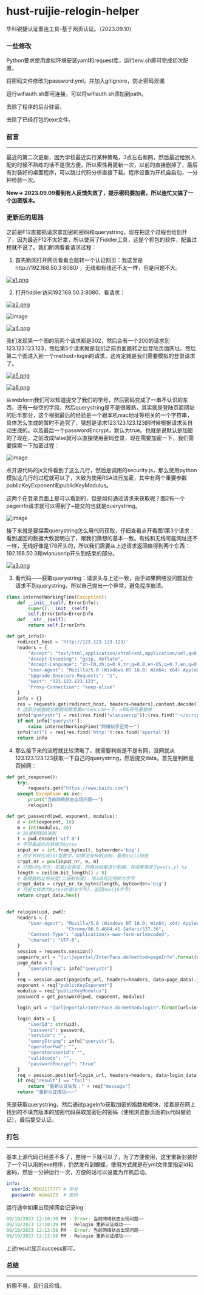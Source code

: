 # hust-ruijie-relogin-helper
华科锐捷认证重连工具-基于网页认证。（2023.09.10）


### 一些修改
Python要求使用虚拟环境安装yaml和request库，运行env.sh即可完成初次配置。

将密码文件修改为password.yml，并加入gitignore，防止密码泄漏

运行wifiauth.sh即可连接，可以将wifiauth.sh添加到path。

去除了程序的后台驻留。

去除了已经打包的exe文件。


### 前言

----

最近的第二次更新，因为学校最近实行某种策略，3点左右断网，然后最近给别人配的时候不熟练的话不是很方便，所以索性再更新一次，以前的直接删掉了，最后有封装好的桌面程序，可以跳过代码分析直接下载。程序设置为开机自启动，一分钟检验一次。<br>

**New-> 2023.09.09看到有人反馈失效了，提示密码要加密，所以连忙又搞了一个加密版本。**

### 更新后的思路

之前是F12直接抓请求拿加密的密码和querystring，现在把这个过程也给剖开了，因为最近F12不太好拿，所以使用了Fiddler工具，这是个抓包的软件，配置过程就不说了。我们断网看看请求过程：

1. 首先断网打开网页看看会跳转一个认证网页：我这里是http://192.168.50.3:8080/ ，无线和有线还不太一样，但是问题不大。

[![a1.png](https://www.z4a.net/images/2022/04/02/a1.png)](https://www.z4a.net/image/2HWPDN)

2. 打开fiddler访问192.168.50.3:8080，看请求：

[![a2.png](https://www.z4a.net/images/2022/04/02/a2.png)](https://www.z4a.net/image/2HWM4w)

![image](https://github.com/tomorrow505/hust-ruijie-relogin-helper/assets/32202634/30eb3c1a-db31-49fb-b87b-a1b7fc4af2d1)

[![a4.png](https://www.z4a.net/images/2022/04/03/a4.png)](https://www.z4a.net/image/2HuvyJ)

我们发现第一个图的前两个请求都是302，然后会有一个200的请求到123.123.123.123，然后第5个请求就是我们之前页面跳转之后登陆页面网址。然后第二个图进入到一个method=login的请求，这肯定就是我们需要模拟的登录请求了。

[![a5.png](https://www.z4a.net/images/2022/04/03/a5.png)](https://www.z4a.net/image/2HuGGK)

[![a6.png](https://www.z4a.net/images/2022/04/03/a6.png)](https://www.z4a.net/image/2HufKr)

从webform我们可以知道提交了我们的学号，然后密码变成了一串不认识的东西，还有一些空的字段。然后querystring是不是很眼熟，其实就是登陆页面网址的后半部分，这个根据最后的经验是一个跟本机mac地址等相关的一个字符串，具体怎么生成的暂时不追究了，猜想是请求123.123.123.123的时候根据请求头自动生成的。以及最后一个passwordEncrypt，默认为true。也就是说默认是加密的了现在，之前改成false就可以直接使用密码登录，现在需要加密一下，我们需要探索一下加密过程：

![image](https://github.com/tomorrow505/hust-ruijie-relogin-helper/assets/32202634/80b44ad2-2d0c-4a17-a8e3-0a3f2bc4b8d9)

点开源代码的js文件看到了这么几行，然后是调用的security.js，那么使用python模拟这几行的过程就可以了，大致为使用RSA进行加密，其中有两个重要参数publicKeyExponent和publicKeyModulus。

这两个在登录页面上是可以看到的，但是如何通过请求来获取呢？图2有一个pageinfo请求就可以得到了~提交的也就是querystring。

![image](https://github.com/tomorrow505/hust-ruijie-relogin-helper/assets/32202634/bf559b77-e8fd-4a0e-b5e4-ce95241f4aef)


接下来就是要探索querystring怎么用代码获取，仔细查看点开看图1第3个请求：看到返回的数据大致就明白了，跟我们猜想的基本一致。有线和无线可能网址还不一样，无线好像是178开头的，所以我们需要从上述请求返回值得到两个东西：192.168.50.3和wlanuserip开头到结束的部分。

[![a3.png](https://www.z4a.net/images/2022/04/02/a3.png)](https://www.z4a.net/image/2HWIOC)

3. 看代码——获取querystring：请求头与上述一致，由于如果网络没问题就会请求不到querystring，所以自己抛出一个异常，避免程序崩溃。

```python
class internetWorkingFine(Exception):
    def __init__(self, ErrorInfo):
        super().__init__(self)
        self.ErrorInfo=ErrorInfo
    def __str__(self):
        return self.ErrorInfo

def get_info():
    redirect_host = 'http://123.123.123.123/'
    headers = {
        "Accept": "text/html,application/xhtml+xml,application/xml;q=0.9,image/avif,image/webp,image/apng,*/*;q=0.8,application/signed-exchange;v=b3;q=0.9",
        "Accept-Encoding": "gzip, deflate",
        "Accept-Language": "zh-CN,zh;q=0.9,tr;q=0.8,en-US;q=0.7,en;q=0.6",
        "User-Agent": "Mozilla/5.0 (Windows NT 10.0; Win64; x64) AppleWebKit/537.36 (KHTML, like Gecko) Chrome/98.0.4758.102 Safari/537.36",
        "Upgrade-Insecure-Requests": "1",
        "Host": "123.123.123.123",
        "Proxy-Connection": "keep-alive"
    }
    info = {}
    res = requests.get(redirect_host, headers=headers).content.decode()
    # 这部分根据提交数据观察需要urlencode一下，=和&符号要替换
    info["querystr"] = res[(res.find("wlanuserip")):(res.find("'</script>"))].replace('=','%3D').replace('&','%26')
    if not info["querystr"]:
        raise internetWorkingFine("网络似乎正常~~")
    info["url"] = res[res.find('http:'):res.find('eportal')]
    return info
```

4. 那么接下来的流程就比较清晰了，就需要判断是不是有网，没网就从123.123.123.123获取一下自己的querystring，然后提交data。首先是判断是否掉网：

```python
def get_response():
    try:
        requests.get("https://www.baidu.com")
    except Exception as exc:
        print("当前网络状态出现问题~~")
        relogin()

def get_password(pwd, exponent, modulus):
    e = int(exponent, 16)
    m = int(modulus, 16)
    # 16进制转10进制
    t = pwd.encode('utf-8')
    # 字符串逆向并转换为bytes
    input_nr = int.from_bytes(t, byteorder='big')
    # 将字节转化成int型数字，如果没有标明进制，看做ascii码值
    crypt_nr = pow(input_nr, e, m)
    # 计算x的y次方，如果z在存在，则再对结果进行取模，其结果等效于pow(x,y) %z
    length = ceil(m.bit_length() / 8)
    # 取模数的比特长度(二进制长度)，除以8将比特转为字节
    crypt_data = crypt_nr.to_bytes(length, byteorder='big')
    # 将密文转换为bytes存储(8字节)，返回hex(16字节)
    return crypt_data.hex()

        
def relogin(uid, pwd):
    headers = {
        "User-Agent": "Mozilla/5.0 (Windows NT 10.0; Win64; x64) AppleWebKit/537.36 (KHTML, like Gecko) "
                      "Chrome/96.0.4664.45 Safari/537.36",
        "Content-Type": "application/x-www-form-urlencoded",
        "charset": "UTF-8",
    }
    session = requests.session()
    pageinfo_url = "{url}eportal/InterFace.do?method=pageInfo".format(url=info["url"])
    page_data = {
        "queryString": info["querystr"]
    }
    req = session.post(pageinfo_url, headers=headers, data=page_data).json()
    exponent = req["publicKeyExponent"]
    modulus = req["publicKeyModulus"]
    password = get_password(pwd, exponent, modulus)

    login_url = "{url}eportal/InterFace.do?method=login".format(url=info["url"])

    login_data = {
        "userId": str(uid),
        "password": password,
        "service": "",
        "queryString": info["querystr"],
        "operatorPwd": "",
        "operatorUserId": "",
        "validcode": "",
        "passwordEncrypt": "true"
    }
    req = session.post(url=login_url, headers=headers, data=login_data).json()
    if req["result"] == "fail":
        return "重新认证失败：" + req["message"]
    return "重新认证成功~~~"
```

先是获取querystring，然后通过pageInfo获取加密的指数和模块，接着是在网上找到的不填充版本的加密代码获取加密后的密码（使用浏览器页面的js代码做验证），最后提交认证。

### 打包

---

基本上源代码已经差不多了，整理一下就可以了，为了方便使用，这里重新封装好了一个可以用的exe程序，仍然发布到蝴蝶，使用方式就是在yml文件里指定id和密码，然后一分钟运行一次，方便的话可以设置为开机启动。

```yaml
info:
  userId: M202177777 # 学号
  password: mima123  # 密码
```


运行途中如果出现掉网会记录log：

```javascript
09/10/2023 12:10:39 PM - Error: 当前网络状态出现问题~~
09/10/2023 12:10:39 PM - Relogin 重新认证成功~~~
09/10/2023 12:12:58 PM - Error: 当前网络状态出现问题~~
09/10/2023 12:12:58 PM - Relogin 重新认证成功~~~
```


上述result显示success即可。

### 总结

----

折腾不易，且行且珍惜。
